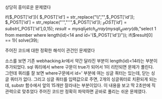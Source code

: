 상당히 흥미로운 문제였다 

 if($_POST['id']){
    $_POST['id'] = str_replace("\\","",$_POST['id']);
    $_POST['id'] = str_replace("'","''",$_POST['id']);
    $_POST['id'] = substr($_POST['id'],0,15);
    $result = mysqli_fetch_array(mysqli_query($db,"select 1 from member where length(id)<14 and id='{$_POST['id']}"));
    if($result[0] == 1){
      solve(39);

주어진 코드에 대한 정확한 해석이 관건인 문제였다 

소스를 보면 기존 webhacking.kr에서 약간 달라진 부분이 length(id)<14라는 부분이 추가되었다.
sql 쿼리에서 where 구문이 true가 되어서 1이 리턴되면 문제가 풀린다.
그런데 쿼리를 잘 보면 where구문에서 id=' 부분에 여는 싱글 쿼터는 있는데, 닫는 싱글 쿼터가 없다.
그리고 싱글 쿼터를 입력값으로 주면, 2개의 싱글쿼터로 치환되게 되는데, 
substr 함수에서 앞의 15개만 잘라내는 부분이있다.
이 내용을 보고 딱 2초만에 직관력으로 맞추었다 
주어진 코드만 정확히 파악하면 곧바로 풀리는 쉬운 문제였다. 
